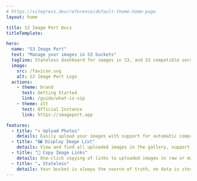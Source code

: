 ```yaml
---
# https://vitepress.dev/reference/default-theme-home-page
layout: home

title: S3 Image Port Docs
titleTemplate:

hero:
  name: "S3 Image Port"
  text: "Manage your images in S3 buckets"
  tagline: Stateless dashboard for images in S3, and S3 compatible services
  image:
    src: /favicon.svg
    alt: S3 Image Port Logo
  actions:
    - theme: brand
      text: Getting Started
      link: /guide/what-is-sip
    - theme: alt
      text: Official Instance
      link: https://imageport.app

features:
  - title: "⬆️ Upload Photos"
    details: Easily upload your images with support for automatic compression and format conversion
  - title: "🖼️ Display Image List"
    details: View and find all uploaded images in the gallery, support filtering options
  - title: "🔗 Copy Image Links"
    details: One-click copying of links to uploaded images in raw or markdown format
  - title: "☁️ Stateless"
    details: Your bucket is always the source of truth, no data is stored on the server, no vendor lock-in!
---
```

